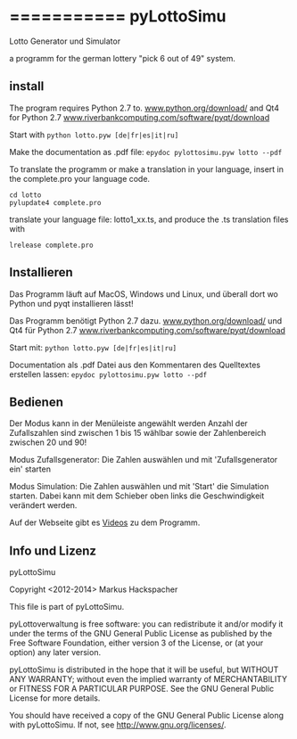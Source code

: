 
===========
pyLottoSimu
===========

Lotto Generator und Simulator

a programm for the german lottery "pick 6 out of 49" system.

install
-------

The program requires Python 2.7 to. www.python.org/download/
and Qt4 for Python 2.7 www.riverbankcomputing.com/software/pyqt/download

Start with
```python lotto.pyw [de|fr|es|it|ru]```

Make the documentation as .pdf file:
```epydoc pylottosimu.pyw lotto --pdf```

To translate the programm or make a translation in your language,
insert in the complete.pro your language code.
```
cd lotto
pylupdate4 complete.pro
```
translate your language file: lotto1_xx.ts, and produce the .ts translation files with
```
lrelease complete.pro
```

Installieren
-------------

Das Programm läuft auf MacOS, Windows und Linux,
und überall dort wo Python und pyqt installieren lässt!

Das Programm benötigt Python 2.7 dazu. www.python.org/download/ 
und Qt4 für Python 2.7 www.riverbankcomputing.com/software/pyqt/download

Start mit: 
```python lotto.pyw [de|fr|es|it|ru]```

Documentation als .pdf Datei aus den Kommentaren des Quelltextes erstellen lassen:
```epydoc pylottosimu.pyw lotto --pdf```

Bedienen
---------
Der Modus kann in der Menüleiste angewählt werden
Anzahl der Zufallszahlen sind zwischen 1 bis 15 wählbar sowie der
 Zahlenbereich zwischen 20 und 90! 

Modus Zufallsgenerator:
Die Zahlen auswählen und mit 'Zufallsgenerator ein' starten

Modus Simulation:
Die Zahlen auswählen und mit 'Start' die Simulation starten.
Dabei kann mit dem Schieber oben links die Geschwindigkeit verändert werden.

Auf der Webseite gibt es [Videos](http://markush.cwsurf.de/joomla_17/index.php/python/pylottosimu/8-lotto-generator-und-simulator) zu dem Programm.

Info und Lizenz
---------------

pyLottoSimu

Copyright <2012-2014> Markus Hackspacher

This file is part of pyLottoSimu.

pyLottoverwaltung is free software: you can redistribute it and/or modify
it under the terms of the GNU General Public License as published by
the Free Software Foundation, either version 3 of the License, or
(at your option) any later version.

pyLottoSimu is distributed in the hope that it will be useful,
but WITHOUT ANY WARRANTY; without even the implied warranty of
MERCHANTABILITY or FITNESS FOR A PARTICULAR PURPOSE.  See the
GNU General Public License for more details.

You should have received a copy of the GNU General Public License
along with pyLottoSimu.  If not, see <http://www.gnu.org/licenses/>.

